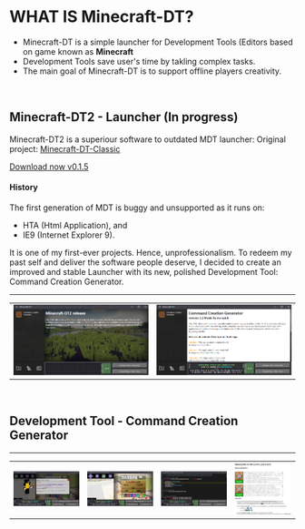 # WHAT IS Minecraft-DT?
<ul>
  <li>Minecraft-DT is a simple launcher for Development Tools (Editors based on game known as <strong>Minecraft</strong></li>
  <li>Development Tools save user's time by takling complex tasks.</li>
  <li>The main goal of Minecraft-DT is to support offline players creativity.</li>
</ul>
<br>

<h2> Minecraft-DT2 - Launcher (In progress)</h2>

Minecraft-DT2 is a superiour software to outdated MDT launcher: Original project: [Minecraft-DT-Classic](https://github.com/gubrus50/Minecraft-Development-Tools-Classic#what-is-minecraft-dt/)

[Download now v0.1.5](https://drive.google.com/file/d/1U-w0nR4g5hd0BCar8cE_8AtlD6afhZyS/view?usp=share_link)

<h4>History</h4>
The first generation of MDT is buggy and unsupported as it runs on:
<ul>
  <li>HTA (Html Application), and</li>
  <li>IE9 (Internet Explorer 9).</li>
</ul>
It is one of my first-ever projects. Hence, unprofessionalism. To redeem my past self and deliver the software people deserve, I decided to create an improved and stable Launcher with its new, polished Development Tool: Command Creation Generator.
<hr>
<table>
  <tr>
    <td><img src="https://github.com/gubrus50/Minecraft-Development-Tools/blob/master/showcase/mdt_0.png"/></td>
    <td><img src="https://github.com/gubrus50/Minecraft-Development-Tools/blob/master/showcase/mdt_1.png"/></td>
  </tr>
</table>

<br>

<h2> Development Tool - Command Creation Generator</h2>
<hr>
<table>
  <tr>
    <td><img src="https://github.com/gubrus50/Minecraft-Development-Tools/blob/master/showcase/ccg_0.png"/></td>
    <td><img src="https://github.com/gubrus50/Minecraft-Development-Tools/blob/master/showcase/ccg_1.png"/></td>
    <td><img src="https://github.com/gubrus50/Minecraft-Development-Tools/blob/master/showcase/ccg_2.png"/></td>
    <td><img src="https://github.com/gubrus50/Minecraft-Development-Tools/blob/master/showcase/ccg_3.png"/></td>
  </tr>
</table>
